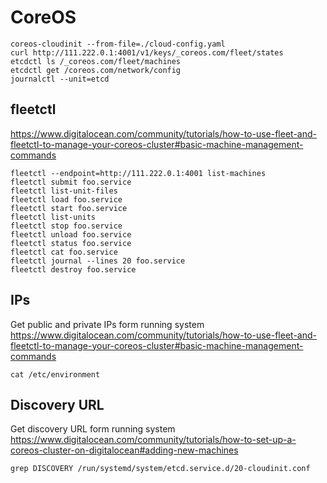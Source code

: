 # CoreOS

    coreos-cloudinit --from-file=./cloud-config.yaml
    curl http://111.222.0.1:4001/v1/keys/_coreos.com/fleet/states
    etcdctl ls /_coreos.com/fleet/machines
    etcdctl get /coreos.com/network/config
    journalctl --unit=etcd

## fleetctl

<https://www.digitalocean.com/community/tutorials/how-to-use-fleet-and-fleetctl-to-manage-your-coreos-cluster#basic-machine-management-commands>

    fleetctl --endpoint=http://111.222.0.1:4001 list-machines
    fleetctl submit foo.service
    fleetctl list-unit-files
    fleetctl load foo.service
    fleetctl start foo.service
    fleetctl list-units
    fleetctl stop foo.service
    fleetctl unload foo.service
    fleetctl status foo.service
    fleetctl cat foo.service
    fleetctl journal --lines 20 foo.service
    fleetctl destroy foo.service

## IPs

Get public and private IPs form running system
<https://www.digitalocean.com/community/tutorials/how-to-use-fleet-and-fleetctl-to-manage-your-coreos-cluster#basic-machine-management-commands>

    cat /etc/environment

## Discovery URL

Get discovery URL form running system
<https://www.digitalocean.com/community/tutorials/how-to-set-up-a-coreos-cluster-on-digitalocean#adding-new-machines>

    grep DISCOVERY /run/systemd/system/etcd.service.d/20-cloudinit.conf
